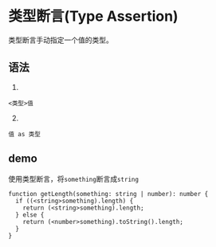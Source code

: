 # 类型断言(Type Assertion)
类型断言手动指定一个值的类型。
## 语法
1. 
```
<类型>值
```
2.
```
值 as 类型
```
## demo
使用类型断言，将`something`断言成`string`
```
function getLength(something: string | number): number {
  if ((<string>something).length) {
    return (<string>something).length;
  } else {
    return (<number>something).toString().length;
  }
}
```